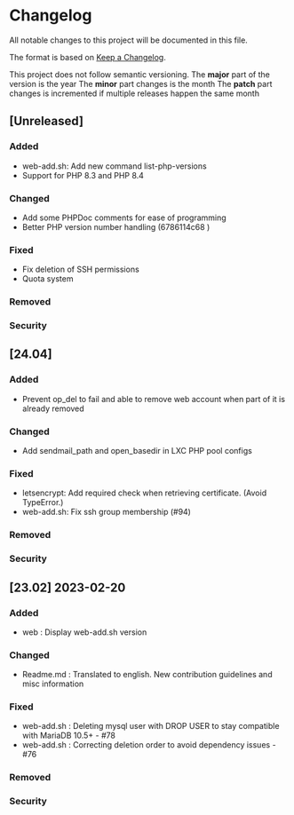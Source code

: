 # Changelog
All notable changes to this project will be documented in this file.

The format is based on [Keep a Changelog](http://keepachangelog.com/en/1.0.0/).

This project does not follow semantic versioning.
The **major** part of the version is the year
The **minor** part changes is the month
The **patch** part changes is incremented if multiple releases happen the same month

## [Unreleased]

### Added

* web-add.sh: Add new command list-php-versions
* Support for PHP 8.3 and PHP 8.4

### Changed

* Add some PHPDoc comments for ease of programming
* Better PHP version number handling (6786114c68 )

### Fixed

* Fix deletion of SSH permissions
* Quota system 

### Removed

### Security



## [24.04]

### Added

* Prevent op_del to fail and able to remove web account when part of it is already removed

### Changed

* Add sendmail_path and open_basedir in LXC PHP pool configs

### Fixed

* letsencrypt: Add required check when retrieving certificate. (Avoid TypeError.)
* web-add.sh: Fix ssh group membership (#94)

### Removed

### Security


## [23.02] 2023-02-20

### Added

* web : Display web-add.sh version

### Changed

* Readme.md : Translated to english. New contribution guidelines and misc information

### Fixed

* web-add.sh : Deleting mysql user with DROP USER to stay compatible with MariaDB 10.5+ - #78
* web-add.sh : Correcting deletion order to avoid dependency issues - #76

### Removed

### Security




